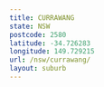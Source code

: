 ```yaml
---
title: CURRAWANG
state: NSW
postcode: 2580
latitude: -34.726283
longitude: 149.729215
url: /nsw/currawang/
layout: suburb
---
```

